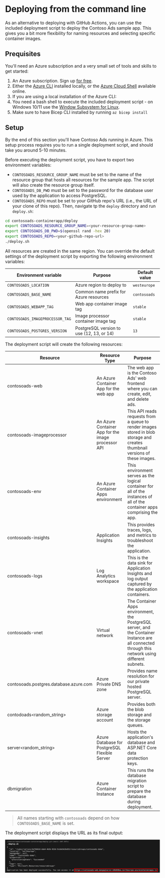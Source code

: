 # Deploying from the command line 

As an alternative to deploying with GitHub Actions, you can use the included
deployment script to deploy the Contoso Ads sample app. This gives you
a bit more flexibility for naming resources and selecting specific container
images.

## Prequisites

You'll need an Azure subscription and a very small set of tools and skills to get started:

1. An Azure subscription. Sign up [for free](https://azure.microsoft.com/free/).
2. Either the [Azure CLI](https://docs.microsoft.com/cli/azure/install-azure-cli) installed locally, or the [Azure Cloud Shell](https://shell.azure.com) available online.
3. If you are using a local installation of the Azure CLI:
  1. You need a bash shell to execute the included deployment script - on Windows 10/11 use the [Window Subsystem for Linux](https://docs.microsoft.com/en-us/windows/wsl/install).
  2. Make sure to have Bicep CLI installed by running `az bicep install`

## Setup

By the end of this section you'll have Contoso Ads running in Azure. This setup process requires you to run a
single deployment script, and should take you around 5-10 minutes.

Before executing the deployment script, you have to export two environment variables:
* `CONTOSOADS_RESOURCE_GROUP_NAME` must be set to the name of the resource group that hosts all resources for the sample app.
  The script will also create the resource group itself.
* `CONTOSOADS_DB_PWD` must be set to the password for the database user used by the application to access PostgreSQL.
* `CONTOSOADS_REPO` must be set to your GitHub repo's URL (i.e., the URL of your clone of this repo).
Then, navigate tp the `deploy` directory and run `deploy.sh`:

```bash
cd contosoads-containerapp/deploy
export CONTOSOADS_RESOURCE_GROUP_NAME=<your-resource-group-name>
export CONTOSOADS_DB_PWD=$(openssl rand -hex 20)
export CONTOSOADS_REPO=<your-github-repo-url>
./deploy.sh
```

All resources are created in the same region. You can override the default settings
of the deployment script by exporting the following environment variables:

| Environment variable            | Purpose                                    | Default value |
|---------------------------------|--------------------------------------------|---------------|
| `CONTOSOADS_LOCATION`           | Azure region to deploy to                  | `westeurope`  |
| `CONTOSOADS_BASE_NAME`          | Common name prefix for Azure resources     | `contosoads`  |
| `CONTOSOADS_WEBAPP_TAG`         | Web app container image tag                | `stable`      |
| `CONTOSOADS_IMAGEPROCESSOR_TAG` | Image processor container image tag        | `stable`      |
| `CONTOSOADS_POSTGRES_VERSION`   | PostgreSQL version to use (12, 13, or 14)  | `13`          |

The deployment script will create the following resources:

| Resource                               | Resource Type                                      | Purpose                                                                                                                                          |
|----------------------------------------|----------------------------------------------------|--------------------------------------------------------------------------------------------------------------------------------------------------|
| contosoads-web                         | An Azure Container App for the web app             | The web app is the Contoso Ads' web frontend where you can create, edit, and delete ads.                                                         |
| contosoads-imageprocessor              | An Azure Container App for the image processor API | This API reads requests from a queue to render images stored in blob storage and creates thumbnail versions of these images.                     |
| contosoads-env                         | An Azure Container Apps environment                | This environment serves as the logical container for all of the instances of all of the container apps comprising the app.                       |
| contosoads-insights                    | Application Insights                               | This provides traces, logs, and metrics to troubleshoot the application.                                                                         |
| contosoads-logs                        | Log Analytics workspace                            | This is the data sink for Application Insights and log output captured by the application containers.                                            |
| contosoads-vnet                        | Virtual network                                    | The Container Apps environment, the PostgreSQL server, and the Container Instance are all connected through this network using different subnets. |
| contosoads.postgres.database.azure.com | Azure Private DNS zone                             | Provides name resolution for our private hosted PostgreSQL server.                                                                               |
| contodoads<random_string>              | Azure storage account                              | Provides both the blob storage and the storage queues.                                                                                           |
| server<random_string>                  | Azure Database for PostgreSQL Flexible Server      | Hosts the application's database and ASP.NET Core data protection keys.                                                                          |                                                                    |
| dbmigration                            | Azure Container Instance                           | This runs the database migration script to prepare the database during deployment.                                                               |                                                                    |

> All names starting with `contosoads` depend on how `CONTOSOADS_BASE_NAME` is set.

The deployment script displays the URL as its final output:

![Deployment script output.](./media/script-output.png)

